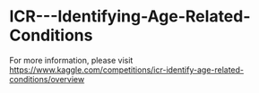 # ICR---Identifying-Age-Related-Conditions

For more information, please visit https://www.kaggle.com/competitions/icr-identify-age-related-conditions/overview
